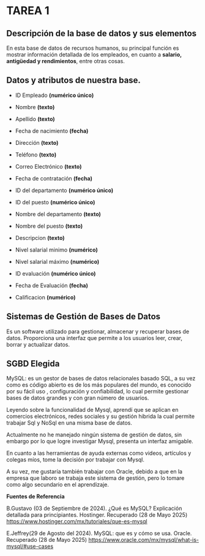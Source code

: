 # **TAREA 1**

## Descripción de la base de datos y sus elementos

En esta base de datos de recursos humanos,  su principal función es mostrar información detallada de los empleados, en cuanto a **salario, antigüedad y rendimientos**, entre otras cosas.

## **Datos y atributos de nuestra base.**

- ID Empleado **(numérico único)**

- Nombre **(texto)**

- Apellido **(texto)**

- Fecha de nacimiento **(fecha)**

- Dirección **(texto)**

- Teléfono **(texto)**

- Correo Electrónico **(texto)**

- Fecha de contratación **(fecha)**

- ID del departamento **(numérico único)**

- ID del puesto **(numérico único)**

- Nombre del departamento **(texto)**

- Nombre del puesto **(texto)**
 
- Descripcion **(texto)**

- Nivel salarial minimo **(numérico)**

- Nivel salarial máximo **(numérico)**

- ID evaluación **(numérico único)**

- Fecha de Evaluación  **(fecha)**

- Calificacion **(numérico)**

## Sistemas de Gestión de Bases de Datos

Es un software utilizado para gestionar, almacenar y recuperar bases de datos. Proporciona una interfaz que permite a los usuarios leer, crear, borrar y actualizar datos.

## SGBD Elegida

MySQL: es un gestor de bases de datos relacionales basado SQL, a su vez como es código abierto es de los más populares del mundo,  es conocido por su fácil uso , configuración y confiabilidad, lo cual permite gestionar bases de datos grandes y con gran número de usuarios.

Leyendo sobre la funcionalidad de Mysql, aprendí que se aplican en comercios electrónicos, redes sociales y su gestión hibrida la cual permite trabajar Sql y NoSql en una misma base de datos.

Actualmente no he manejado ningún sistema de gestión de datos, sin embargo por lo que logre investigar Mysql, presenta un interfaz amigable.

En cuanto a las herramientas de ayuda externas como videos, artículos y colegas míos, tome la decisión por trabajar con Mysql.

A su vez, me gustaría también trabajar con Oracle, debido a que en la empresa  que laboro se trabaja este sistema de gestión, pero lo tomare como algo secundario en el aprendizaje. 

 **Fuentes de Referencia**

 B.Gustavo (03 de Septiembre de 2024). ¿Qué es MySQL? Explicación detallada para principiantes. Hostinger. Recuperado  (28 de Mayo 2025) https://www.hostinger.com/mx/tutoriales/que-es-mysql

 E.Jeffrey(29 de Agosto del 2024). MySQL: que es y cómo se usa. Oracle. Recuperado (28 de Mayo 2025) https://www.oracle.com/mx/mysql/what-is-mysql/#use-cases

